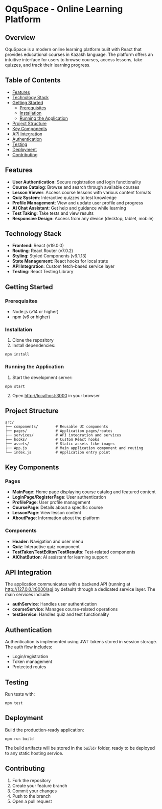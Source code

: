 # OquSpace - Online Learning Platform

## Overview

OquSpace is a modern online learning platform built with React that provides educational courses in Kazakh language. The platform offers an intuitive interface for users to browse courses, access lessons, take quizzes, and track their learning progress.

## Table of Contents

- [Features](#features)
- [Technology Stack](#technology-stack)
- [Getting Started](#getting-started)
  - [Prerequisites](#prerequisites)
  - [Installation](#installation)
  - [Running the Application](#running-the-application)
- [Project Structure](#project-structure)
- [Key Components](#key-components)
- [API Integration](#api-integration)
- [Authentication](#authentication)
- [Testing](#testing)
- [Deployment](#deployment)
- [Contributing](#contributing)

## Features

- **User Authentication**: Secure registration and login functionality
- **Course Catalog**: Browse and search through available courses
- **Lesson Viewer**: Access course lessons with various content formats
- **Quiz System**: Interactive quizzes to test knowledge
- **Profile Management**: View and update user profile and progress
- **AI Chat Assistant**: Get help and guidance while learning
- **Test Taking**: Take tests and view results
- **Responsive Design**: Access from any device (desktop, tablet, mobile)

## Technology Stack

- **Frontend**: React (v19.0.0)
- **Routing**: React Router (v7.0.2)
- **Styling**: Styled Components (v6.1.13)
- **State Management**: React hooks for local state
- **API Integration**: Custom fetch-based service layer
- **Testing**: React Testing Library

## Getting Started

### Prerequisites

- Node.js (v14 or higher)
- npm (v6 or higher)

### Installation

1. Clone the repository
2. Install dependencies:

```
npm install
```

### Running the Application

1. Start the development server:

```
npm start
```

2. Open [http://localhost:3000](http://localhost:3000) in your browser

## Project Structure

```
src/
├── components/        # Reusable UI components
├── pages/             # Application pages/routes
├── services/          # API integration and services
├── hooks/             # Custom React hooks
├── assets/            # Static assets like images
├── App.js             # Main application component and routing
└── index.js           # Application entry point
```

## Key Components

### Pages

- **MainPage**: Home page displaying course catalog and featured content
- **LoginPage/RegisterPage**: User authentication
- **ProfilePage**: User profile management
- **CoursePage**: Details about a specific course
- **LessonPage**: View lesson content
- **AboutPage**: Information about the platform

### Components

- **Header**: Navigation and user menu
- **Quiz**: Interactive quiz component
- **TestTaker/TestEditor/TestResults**: Test-related components
- **AIChatButton**: AI assistant for learning support

## API Integration

The application communicates with a backend API (running at http://127.0.0.1:8000/api by default) through a dedicated service layer. The main services include:

- **authService**: Handles user authentication
- **courseService**: Manages course-related operations
- **testService**: Handles quiz and test functionality

## Authentication

Authentication is implemented using JWT tokens stored in session storage. The auth flow includes:

- Login/registration
- Token management
- Protected routes

## Testing

Run tests with:

```
npm test
```

## Deployment

Build the production-ready application:

```
npm run build
```

The build artifacts will be stored in the `build/` folder, ready to be deployed to any static hosting service.

## Contributing

1. Fork the repository
2. Create your feature branch
3. Commit your changes
4. Push to the branch
5. Open a pull request
